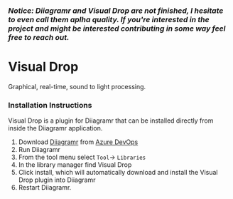 ### *Notice: Diiagramr and Visual Drop are not finished, I hesitate to even call them aplha quality. If you're interested in the project and might be interested contributing in some way feel free to reach out.*

# Visual Drop
Graphical, real-time, sound to light processing.

### Installation Instructions
Visual Drop is a plugin for Diiagramr that can be installed directly from inside the Diiagramr application.

1. Download [Diiagramr](https://dev.azure.com/christiannunnally/Diiagramr) from [Azure DevOps](https://dev.azure.com/christiannunnally/Diiagramr)
2. Run Diiagramr
3. From the tool menu select `Tool`-> `Libraries`
4. In the library manager find Visual Drop
5. Click install, which will automatically download and install the Visual Drop plugin into Diiagramr
6. Restart Diiagramr.
